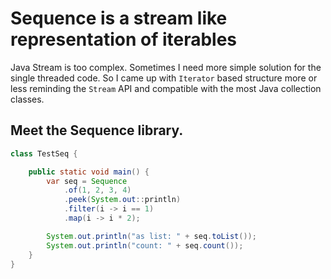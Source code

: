 # Sequence is a stream like representation of iterables

Java Stream is too complex. Sometimes I need more simple solution for the single threaded code.
So I came up with `Iterator` based structure more or less reminding the `Stream` API and compatible with the most Java collection classes.

## Meet the Sequence library.

```java
class TestSeq {

    public static void main() {
        var seq = Sequence
            .of(1, 2, 3, 4)
            .peek(System.out::println)
            .filter(i -> i == 1)
            .map(i -> i * 2);

        System.out.println("as list: " + seq.toList());
        System.out.println("count: " + seq.count());
    }
}
```
